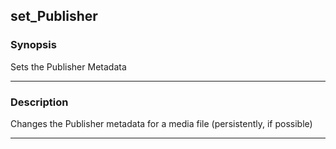 set_Publisher
-------------

### Synopsis
Sets the Publisher Metadata

---

### Description

Changes the Publisher metadata for a media file (persistently, if possible)

---

